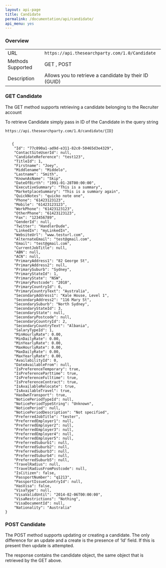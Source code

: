 ```yaml
---
layout: api-page
title: Candidate
permalink: /documentation/api/candidate/
api_menu: yes
---
```


### Overview

<table class="table table-striped">
  <tbody>
  <tr>
    <td>URL</td>
    <td><code>https://api.thesearchparty.com/1.0/Candidate</code></td>
  </tr>
    <tr>
    <td>Methods Supported</td>
    <td>GET , POST</td>
  </tr>
      <tr>
    <td>Description</td>
    <td>Allows you to retrieve a candidate by their ID (GUID)</td>
  </tr>
</tbody>
</table>

### GET Candidate

The GET method supports retrieving a candidate belonging to the Recruiter account

To retrieve Candidate simply pass in ID of the Candidate in the query string

`https://api.thesearchparty.com/1.0/candidate/{ID}`

```

   {
    "Id": "77c090a1-ad9d-e311-82c0-50465d3e4329",
    "ContactSiteUserId": null,
    "CandidateReference": "test123",
    "TitleId": 1,
    "Firstname": "Joey",
    "Middlename": "Middelo",
    "Lastname": "Smith",
    "KnownAsName": "Skip",
    "DateOfBirth": "1991-01-28T00:00:00",
    "ExecutiveSummary": "This is a summary",
    "MarketplaceSummary": "This is a summary again",
    "QuickNotes": "quicko note one",
    "Phone": "61423123123",
    "Mobile": "61423123123",
    "WorkPhone": "61423123123",
    "OtherPhone": "61423123123",
    "Fax": "123456789",
    "GenderId": null,
    "Twitter": "HandlerDude",
    "LinkedIn": "myLinkedIn",
    "WebsiteUrl": "www.testurl.com",
    "AlternateEmail": "test@gmail.com",
    "Email": "test@gmail.com",
    "CurrentJobTitle": null,
    "ABN": null,
    "ACN": null,
    "PrimaryAddress1": "82 George St",
    "PrimaryAddress2": null,
    "PrimarySuburb": "Sydney",
    "PrimaryStateId": 1,
    "PrimaryState": "NSW",
    "PrimaryPostcode": "2010",
    "PrimaryCountryId": 6,
    "PrimaryCountryText": "Australia",
    "SecondaryAddress1": "Kale House, Level 1",
    "SecondaryAddress2": "116 Mary St",
    "SecondarySuburb": "North Sydney",
    "SecondaryStateId": 3,
    "SecondaryState": null,
    "SecondaryPostcode": null,
    "SecondaryCountryId": 2,
    "SecondaryCountryText": "Albania",
    "SalaryTypeId": 1,
    "MinHourlyRate": 0.00,
    "MinDailyRate": 0.00,
    "MinYearlyRate": 0.00,
    "MaxHourlyRate": 0.00,
    "MaxDailyRate": 0.00,
    "MaxYearlyRate": 0.00,
    "AvailabilityId": 0,
    "DateAvailableFrom": null,
    "IsPreferenceTemporary": true,
    "IsPreferenceParttime": true,
    "IsPreferenceFulltime": true,
    "IsPreferenceContract": true,
    "IsAvailableRelocate": true,
    "IsAvailableTravel": true,
    "HasOwnTransport": true,
    "NoticePeriodTypeId": null,
    "NoticePeriodTypeString": "Unknown",
    "NoticePeriod": null,
    "NoticePeriodDescription": "Not specified",
    "PreferredJobTitle": "tester",
    "PreferredEmployer1": null,
    "PreferredEmployer2": null,
    "PreferredEmployer3": null,
    "PreferredEmployer4": null,
    "PreferredEmployer5": null,
    "PreferredSuburb1": null,
    "PreferredSuburb2": null,
    "PreferredSuburb3": null,
    "PreferredSuburb4": null,
    "PreferredSuburb5": null,
    "TravelRadius": null,
    "TravelRadiusFromPostcode": null,
    "IsCitizen": false,
    "PassportNumber": "q1213",
    "PassportIssueCountryId": null,
    "HasVisa": false,
    "VisaType": null,
    "VisaValidUntil": "2014-02-06T00:00:00",
    "VisaRestrictions": "Nothing",
    "VisaDocumentId": null,
    "Nationality": "Australia"
}

```

### POST Candidate

The POST method supports updating or creating a candidate. The only difference for an update and a create is the presence of ‘Id’ field. If this is present then update is attempted.

The response contains the candidate object, the same object that is retrieved by the GET above.
